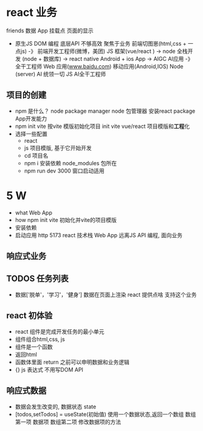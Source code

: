 # react 业务
friends 数据
App
挂载点
页面的显示
- 原生JS
  DOM 编程
  底层API 不够高效
  聚焦于业务
  前端切图崽(html,css + 一点js) -》 前端开发工程师(微博，美团) JS
  框架(vue/react ) ->  node 全栈开发 (node + 数据库) -> react
  native Android + ios App -> AIGC AI应用 -》 全干工程师
  Web 应用(www.baidu.com)  移动应用(Android,IOS)
  Node (server)   AI 统领一切 JS AI全干工程师

## **项目**的创建
- npm 是什么？ node package manager
  node 包管理器 安装react  package App开发能力
- npm init vite
  按vite 模版初始化项目 init
  vite vue/react 项目模版和**工程**化
- 选择一些配置
  - react
  - js
  项目模版, 基于它开始开发
  - cd 项目名
  - npm i 安装依赖
    node_modules 包所在
  - npm run dev 
    3000 窗口启动适用

# 5 W
- what Web App
- how npm init vite 初始化并vite的项目模版
- 安装依赖
- 启动应用 http 5173 react 技术栈 Web App
远离JS API 编程,  面向业务 
## 响应式业务
## TODOS 任务列表
  - 数据['脱单'，'学习'，'健身']
    数据在页面上渲染 react 提供点啥 支持这个业务

## react 初体验
- react 组件是完成开发任务的最小单元
- 组件组合html,css, js
- 组件是一个函数
- 返回html
- 函数体里面 return 之前可以申明数据和业务逻辑
- {} js 表达式 不用写DOM API 

## 响应式数据
- 数据会发生改变的, 数据状态 state
- [todos,setTodos] = useState(初始值) 使用一个数据状态,返回一个数组
  数组第一项 数据项
  数组第二项 修改数据项的方法